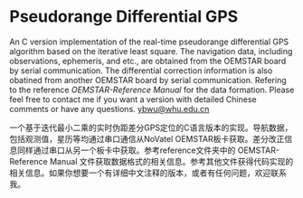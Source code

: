 # Pseudorange Differential GPS

An C version implementation of the real-time pseudorange differential GPS algorithm based on the iterative least square. The navigation data, including observations, ephemeris, and etc., are obtained from the OEMSTAR board by serial communication. The differential correction information is also obatined from another OEMSTAR board by serial communication. Refering to the reference *OEMSTAR-Reference Manual* for the data formation. Please feel free to contact me if you want a version with detailed Chinese comments or have any questions. ybwu@whu.edu.cn

一个基于迭代最小二乘的实时伪距差分GPS定位的C语言版本的实现。导航数据，包括观测值，星历等均通过串口通信从NoVatel OEMSTAR板卡获取。差分改正信息同样通过串口从另一个板卡中获取。参考reference文件夹中的 OEMSTAR-Reference Manual 文件获取数据格式的相关信息。参考其他文件获得代码实现的相关信息。如果你想要一个有详细中文注释的版本，或者有任何问题，欢迎联系我。